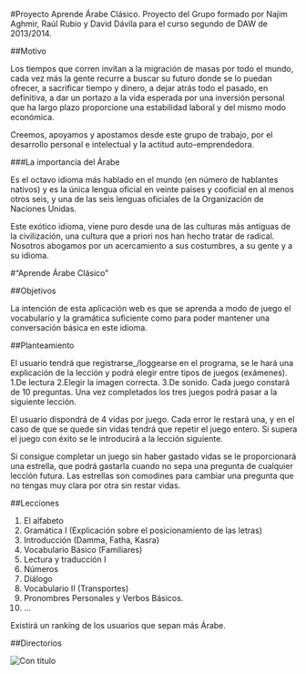 #Proyecto Aprende Árabe Clásico.
Proyecto del Grupo formado por Najim Aghmir, Raúl Rubio y David Dávila para el curso segundo de DAW de 2013/2014.

##Motivo

Los tiempos que corren invitan a la migración de masas por todo el mundo, cada vez más la gente recurre a buscar su futuro donde se lo puedan ofrecer, a sacrificar tiempo y dinero, a dejar atrás todo el pasado, en definitiva, a dar un portazo a la vida esperada por una inversión personal que ha largo plazo proporcione una estabilidad laboral y del mismo modo económica.

Creemos, apoyamos y  apostamos desde este grupo de trabajo, por el desarrollo personal e intelectual y la actitud auto-emprendedora.

###La importancia del Árabe

Es el octavo idioma más hablado en el mundo (en número de hablantes nativos) y es la única lengua oficial en veinte países y cooficial en al menos otros seis, y una de las seis lenguas oficiales de la Organización de Naciones Unidas. 

Este exótico idioma, viene puro desde una de las culturas más antiguas de la civilización, una cultura que a priori nos han hecho tratar de radical. Nosotros abogamos por un acercamiento a sus costumbres, a su gente y a su idioma.



#“Aprende Árabe Clásico”

##Objetivos

La intención de esta aplicación web es que se aprenda a modo de juego el vocabulario y la gramática suficiente como para poder mantener una conversación básica en este idioma.

##Planteamiento

El usuario tendrá que registrarse_/loggearse en el programa, se le hará una explicación de la lección y podrá elegir entre tipos de juegos (exámenes).
	1.De lectura
	2.Elegir la imagen correcta.
	3.De sonido.
Cada juego constará de 10 preguntas. Una vez completados los tres juegos podrá pasar a la siguiente lección.

El usuario dispondrá de 4 vidas por juego. Cada error le restará una, y en el caso de que se quede sin vidas tendrá que repetir el juego entero.
Si supera el juego con éxito se le introducirá a la lección siguiente.

Si consigue completar un juego sin haber gastado vidas se le proporcionará una estrella, que podrá gastarla cuando no sepa una pregunta de cualquier lección futura.
Las estrellas son comodines para cambiar una pregunta que no tengas muy clara por otra sin restar vidas.




##Lecciones


1. El alfabeto
2. Gramática I (Explicación sobre el posicionamiento de las letras)
3. Introducción (Damma, Fatha, Kasra)
4. Vocabulario Básico (Familiares)
5. Lectura y traducción I
6. Números
7. Diálogo
8. Vocabulario II (Transportes)
9. Pronombres Personales y Verbos Básicos.
10. ...


Existirá un ranking de los usuarios que sepan más Árabe.

##Directorios




![Con titulo](http://www.fibgar.org/directorio.jpg "directorio")
